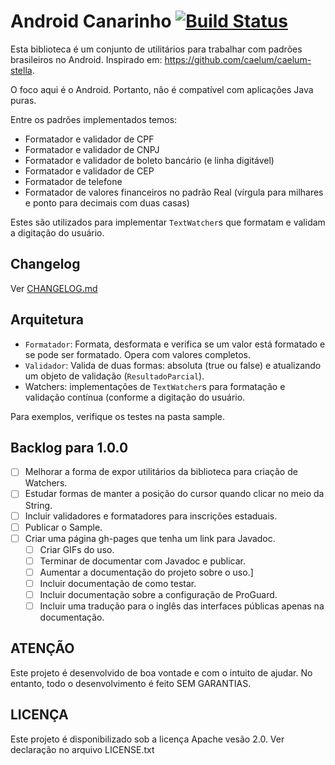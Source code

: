 # Android Canarinho [![Build Status](https://travis-ci.org/cs-victor-nascimento/canarinho.svg?branch=master)](https://travis-ci.org/cs-victor-nascimento/canarinho)

Esta biblioteca é um conjunto de utilitários para trabalhar com padrões brasileiros no Android. Inspirado em: https://github.com/caelum/caelum-stella.

O foco aqui é o Android. Portanto, não é compatível com aplicações Java puras.

Entre os padrões implementados temos:

- Formatador e validador de CPF
- Formatador e validador de CNPJ
- Formatador e validador de boleto bancário (e linha digitável)
- Formatador e validador de CEP
- Formatador de telefone
- Formatador de valores financeiros no padrão Real (vírgula para milhares e ponto para decimais com duas casas)

Estes são utilizados para implementar `TextWatcher`s que formatam e validam a digitação do usuário.

## Changelog

Ver [CHANGELOG.md](CHANGELOG.md)

## Arquitetura

- `Formatador`: Formata, desformata e verifica se um valor está formatado e se pode ser formatado. Opera com valores completos.
- `Validador`: Valida de duas formas: absoluta (true ou false) e atualizando um objeto de validação (`ResultadoParcial`).
- Watchers: implementações de `TextWatcher`s para formatação e validação contínua (conforme a digitação do usuário.

Para exemplos, verifique os testes na pasta sample.

## Backlog para 1.0.0

- [ ] Melhorar a forma de expor utilitários da biblioteca para criação de Watchers.
- [ ] Estudar formas de manter a posição do cursor quando clicar no meio da String.
- [ ] Incluir validadores e formatadores para inscrições estaduais.
- [ ] Publicar o Sample.
- [ ] Criar uma página gh-pages que tenha um link para Javadoc.
    - [ ] Criar GIFs do uso.
    - [ ] Terminar de documentar com Javadoc e publicar.
    - [ ] Aumentar a documentação do projeto sobre o uso.]
    - [ ] Incluir documentação de como testar.
    - [ ] Incluir documentação sobre a configuração de ProGuard.
    - [ ] Incluir uma tradução para o inglês das interfaces públicas apenas na documentação.

## ATENÇÃO

Este projeto é desenvolvido de boa vontade e com o intuito de ajudar. No entanto, todo o desenvolvimento é feito SEM GARANTIAS.

## LICENÇA

Este projeto é disponibilizado sob a licença Apache vesão 2.0. Ver declaração no arquivo LICENSE.txt